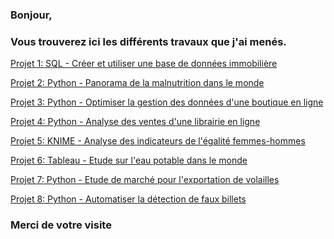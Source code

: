 ### Bonjour,

### Vous trouverez ici les différents travaux que j'ai menés.

<a href="https://github.com/StephaneBertrand34/SQL_-_Creer_et_utiliser_une_base_de_donnees_immobiliere" target="_blank" title="Projet 1">Projet 1: SQL - Créer et utiliser une base de données immobilière</a>

<a href="https://github.com/StephaneBertrand34/Python_-_Panorama_de_la_malnutrition_dans_le_monde" target="_blank" title="Projet 2">Projet 2: Python - Panorama de la malnutrition dans le monde</a>

<a href="https://github.com/StephaneBertrand34/Python_-_Optimiser_la_gestion_des_donnees_d-une_boutique_en_ligne" target="_blank" title="Projet 3">Projet 3: Python - Optimiser la gestion des données d'une boutique en ligne</a>

<a href="https://github.com/StephaneBertrand34/Python_-_Analyse_des_ventes_d_une_librairie_en_ligne" target="_blank" title="Projet 4">Projet 4: Python - Analyse des ventes d'une librairie en ligne</a>

<a href="https://github.com/StephaneBertrand34/KNIME_-_Analyse_des_indicateurs_de-l_egalite_femmes-hommes" target="_blank" title="Projet 5">Projet 5: KNIME - Analyse des indicateurs de l'égalité femmes-hommes</a>

<a href="https://github.com/StephaneBertrand34/Tableau_-_Etude_sur_l_eau_potable_dans_le_monde" target="_blank" title="Projet 6">Projet 6: Tableau - Etude sur l'eau potable dans le monde</a>

<a href="https://github.com/StephaneBertrand34/Python_-_Etude_de_marche_pour_l_exportation_de_volailles" target="_blank" title="Projet 7">Projet 7: Python - Etude de marché pour l'exportation de volailles</a>

<a href="https://github.com/StephaneBertrand34/Python_-_Automatiser_la_detection_de_faux_billets" target="_blank" title="Projet 8">Projet 8: Python - Automatiser la détection de faux billets</a>

### Merci de votre visite


